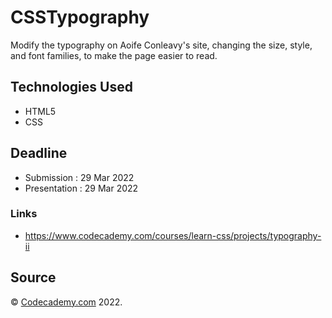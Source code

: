 # CSSTypography
Modify the typography on Aoife Conleavy's site, changing the size, style, and font families, to make the page easier to read.

## Technologies Used
- HTML5
- CSS

## Deadline

- Submission    : 29 Mar 2022
- Presentation  : 29 Mar 2022

### Links

- https://www.codecademy.com/courses/learn-css/projects/typography-ii

## Source
&copy; [Codecademy.com](https://codecademy.com) 2022.
